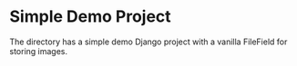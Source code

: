 # Simple Demo Project

The directory has a simple demo Django project with a vanilla FileField
for storing images.
